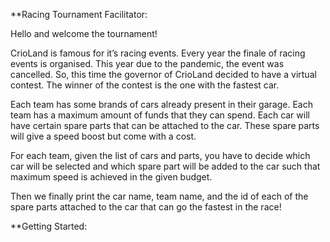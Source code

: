 **Racing Tournament Facilitator:

Hello and welcome the tournament!

CrioLand is famous for it’s racing events. Every year the finale of racing events is organised. This year due to the pandemic, the event was cancelled. So, this time the governor of CrioLand decided to have a virtual contest. The winner of the contest is the one with the fastest car.

Each team has some brands of cars already present in their garage. Each team has a maximum amount of funds that they can spend. Each car will have certain spare parts that can be attached to the car. These spare parts will give a speed boost but come with a cost. 

For each team, given the list of cars and parts, you have to decide which car will be selected and which spare part will be added to the car such that maximum speed is achieved in the given budget.

Then we finally print the car name, team name, and the id of each of the spare parts attached to the car that can go the fastest in the race!

**Getting Started:
